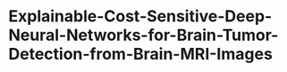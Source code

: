 # Explainable-Cost-Sensitive-Deep-Neural-Networks-for-Brain-Tumor-Detection-from-Brain-MRI-Images
 
